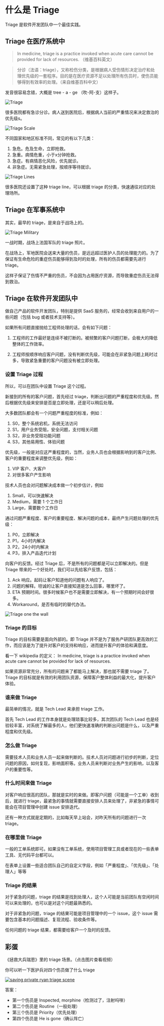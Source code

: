 # 什么是 Triage

Triage 是软件开发团队中一个最佳实践。

## Triage 在医疗系统中

> In medicine, triage is a practice invoked when acute care cannot be provided for lack of resources. （维基百科英文）

> 分诊（法语：triage），又称检伤分类，是根据病人受伤情形决定治疗和处理优先级的一套程序。目的是在医疗资源不足以处理所有伤员时，使伤员能够得到有效率的处理。（来自维基百科中文）

发音很容易念错，大概是 tree - a - ge （吹-阿-支）这样子。

![Triage](../../images/posts/2022/0608/triage-sign.jpeg)

很多医院都有急诊分诊。病人送到医院后，根据病人当前的严重情况来决定救治的优先级s。

![Triage Scale](../../images/posts/2022/0608/triage-scale.jpeg)

不同国家和地区标准不同，常见的有以下几类：

1. 急危。危及生命，立即抢救。
2. 急重。病情危重，小于x分钟抢救。
3. 急症。有病情恶化风险，优先就诊。
4. 非急症。无需紧急处理，按顺序等待就诊。

![Triage Lines](../../images/posts/2022/0608/triage-lines.jpeg)

很多医院还设置了这种 triage line，可以根据 triage 的分类，快速通往对应的处理场所。

## Triage 在军事系统中

其实，最早的 triage，是来自于战场上的。

![Triage Military](../../images/posts/2022/0608/triage-military.jpeg)

一战时期，战场上法国军队的 triage 照片。

在战场上，军地医院会送来大量的伤员，是远远超过医护人员的处理能力的。为了保证有生命危险的重症伤员能够得到及时的处理，所有的伤员都需要先进行 triage。

这样子保证了伤情不严重的伤员，不会因为占用医疗资源，而导致重症伤员无法得到救治。

## Triage 在软件开发团队中

做自己产品的软件开发团队，特别是提供 SaaS 服务的，经常会收到来自用户的一些问题（包括 bug 或者技术支持等）。

如果所有问题直接抛给工程师处理的话，会有如下问题：

1. 工程师的工作最好是连续不被打断的。被频繁的客户问题打断，会极大的降低整体的工作效率。

2. 工程师按顺序响应客户问题，没有判断优先级，可能会在非紧急问题上耗时过多，导致紧急重要的客户问题没有被立即处理。

### 设置 Triage 过程

所以，可以在团队中设置 Triage 这个过程。

新接到的所有的客户问题，首先经过 triage，判断出问题的严重程度和优先级。然后根据优先级来安排是否是立即处理，还是可以稍后处理。

大多数团队都会有一个问题严重程度的标准，例如：

1. S0，整个系统宕机，系统无法访问
2. S1，用户业务受阻，安全问题，支付相关问题
3. S2，非业务受阻功能问题
4. S3，其他易用性、体验问题

优先级，一般是对应这严重程度的，当然，业务人员也会根据影响到的客户比例、客户的重要程度来调整优先级，例如：

1. VIP 客户、大客户
2. 对很多客户产生影响

技术人员也会对问题解决成本做一个初步估计，例如

1. Small，可以快速解决
2. Medium，需要 1 个工作日
3. Large，需要数个工作日

通过问题严重程度、客户的重要程度、解决问题的成本，最终产生问题处理的优先级：

1. P0，立即解决
2. P1，4小时内解决
3. P2，24小时内解决
4. P3，排入产品迭代计划

向客户的反馈。经过 Triage 后，不是所有的问题都是可以立即解决的。但是 Triage 带来的一个好处时，我们可以先给客户反馈，包括：

1. Ack 响应。起码让客户知道他的问题有人响应了。
2. 问题的解释。坦诚的让客户直接知道是怎么回事，哪里坏了。
3. ETA 预期时间。很多时候客户也不是需要立即解决，有一个预期时间会好很多。
4. Workaround，是否有临时的替代办法。

![Triage one the wall](../../images/posts/2022/0608/triage-on-the-wall.jpeg)

### Triage 的目标

Triage 的目标需要是面向外部的。即 Triage 并不是为了服务产研团队更高效的工作，而应该是为了提升对客户的支持和响应，进而提升客户的体验和满意度。

看一下 wikipedia 的定义： In medicine, triage is a practice invoked when acute care cannot be provided for lack of resources.

如果资源非常充分，所有的问题来了都能马上解决，那也就不需要 triage 了。Triage 的目标就是有效的利用团队资源，保障客户整体利益的最大化，提升客户体验。

### 谁来做 Triage

最简单的情况，就是 Tech Lead 来承担 triage 工作。

首先 Tech Lead 的工作本身就是处理琐事比较多，其次团队的 Tech Lead 也是经验较丰富，对系统了解最多的人，他们更快速准确的判断出问题是什么，以及严重程度和优先级。

### 怎么做 Triage

需要技术人员和业务人员一起来做判断的。技术人员对问题进行初步的判断，定位问题的原因，如何复现，影响面积等。业务人员来判断对业务产生的影响，以及客户的重要性等。

### 什么时间来做 Triage

对客户响应很高的团队，那就是实时的来做。即客户问题（可能是一个工单）收到后，就进行 triage，最紧急的事情就需要直接安排人员来处理了，非紧急的事情可能会在项目管理中创建 issue 安排迭代。

还有一种方式就是定期的，比如每天早上站会，对昨天所有的问题进行一次 triage。

### 在哪里做 Triage

一般的工单系统即可。如果没有工单系统，使用项目管理工具或者现在的一些表单工具、无代码平台都可以。

在表单上设置一些适合团队自己的自定义字段，例如「严重程度」、「优先级」、「处理人」等等

### Triage 的结果

对于紧急的问题，triage 的结果是找到处理人，这个人可能是当前团队有空闲时间可以来处理的，也可以是对这个问题最熟悉的。

对于非紧急的问题，triage 的结果可能是项目管理中的一个 issue，这个 issue 需要包含基本的问题描述、复现流程、验收条件等。

任何问题的 triage 结果，都需要给客户一个及时的反馈。

## 彩蛋

《拯救大兵瑞恩》里的 triage 场景。（点击图片查看视频）

你可以听一下医护兵对四个伤员做了什么 triage

[![saving private ryan triage scene](https://img.youtube.com/vi/9m7qptJ70m8/maxresdefault.jpg)](https://www.youtube.com/watch?v=9m7qptJ70m8)

答案：

* 第一个伤员是 Inspected, morphine（检测过了，注射吗啡）
* 第二个伤员是 Routine（一般处理）
* 第三个伤员是 Priority（优先处理）
* 第四个伤员是 He is gone（确认阵亡）
